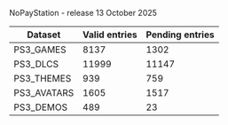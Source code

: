 NoPayStation - release 13 October 2025

|  Dataset  |Valid entries|Pending entries|
|-----------|-------------|---------------|
| PS3_GAMES |     8137    |      1302     |
|  PS3_DLCS |    11999    |     11147     |
| PS3_THEMES|     939     |      759      |
|PS3_AVATARS|     1605    |      1517     |
| PS3_DEMOS |     489     |       23      |